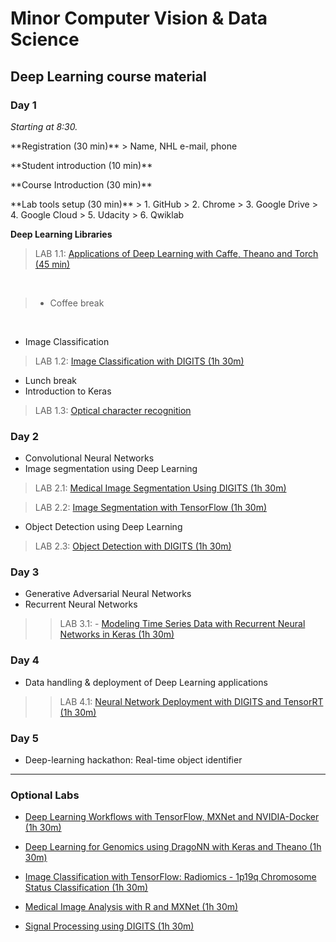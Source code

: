 # Minor Computer Vision & Data Science
## Deep Learning course material
### Day 1
*Starting at 8:30.*

<p> **Registration (30 min)**
> Name, NHL e-mail, phone

<p> **Student introduction (10 min)**
<p> **Course Introduction (30 min)**
<p> **Lab tools setup (30 min)**
>  1. GitHub
>  2. Chrome
>  3. Google Drive
>  4. Google Cloud
>  5. Udacity
>  6. Qwiklab

**Deep Learning Libraries**
> LAB 1.1: [Applications of Deep Learning with Caffe, Theano and Torch (45 min)](https://spl-nvlabs.qwiklab.com/focuses/223)

<br>

 >- Coffee break

<br>

 - Image Classification
 
> LAB 1.2: [Image Classification with DIGITS (1h 30m)](https://spl-nvlabs.qwiklab.com/focuses/1579)

* Lunch break
* Introduction to Keras
> LAB 1.3: [Optical character recognition](https://github.com/wxs/keras-mnist-tutorial/blob/master/MNIST%20in%20Keras.ipynb)

### Day 2
* Convolutional Neural Networks
* Image segmentation using Deep Learning

> LAB 2.1: [Medical Image Segmentation Using DIGITS (1h 30m)](https://spl-nvlabs.qwiklab.com/focuses/2794)

> LAB 2.2: [Image Segmentation with TensorFlow (1h 30m)](https://spl-nvlabs.qwiklab.com/focuses/2193)

* Object Detection using Deep Learning

> LAB 2.3: [Object Detection with DIGITS (1h 30m)](https://spl-nvlabs.qwiklab.com/focuses/1204)


### Day 3
* Generative Adversarial Neural Networks
* Recurrent Neural Networks
>> LAB 3.1: - [Modeling Time Series Data with Recurrent Neural Networks in Keras (1h 30m)](https://spl-nvlabs.qwiklab.com/focuses/3043)

### Day 4
* Data handling & deployment of Deep Learning applications 

>> LAB 4.1: [Neural Network Deployment with DIGITS and TensorRT (1h 30m)](https://spl-nvlabs.qwiklab.com/focuses/1207)

### Day 5
* Deep-learning hackathon: Real-time object identifier

___

### Optional Labs
- [Deep Learning Workflows with TensorFlow, MXNet and NVIDIA-Docker (1h 30m)](https://spl-nvlabs.qwiklab.com/focuses/219)

- [Deep Learning for Genomics using DragoNN with Keras and Theano (1h 30m)](https://spl-nvlabs.qwiklab.com/focuses/3046)

- [Image Classification with TensorFlow: Radiomics - 1p19q Chromosome Status Classification (1h 30m)](https://spl-nvlabs.qwiklab.com/focuses/3044)

- [Medical Image Analysis with R and MXNet (1h 30m)](https://spl-nvlabs.qwiklab.com/focuses/2793)

- [Signal Processing using DIGITS (1h 30m)](https://spl-nvlabs.qwiklab.com/focuses/1578)













